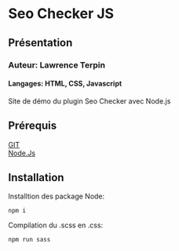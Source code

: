 # Seo Checker JS

## Présentation

### Auteur: Lawrence Terpin
#### Langages: HTML, CSS, Javascript
Site de démo du plugin Seo Checker avec Node.js

## Prérequis

[GIT](https://git-scm.com/downloads)\
[Node.Js](https://nodejs.org/en)

## Installation

Installtion des package Node:
```
npm i
```
Compilation du .scss en .css:
```
npm run sass
```